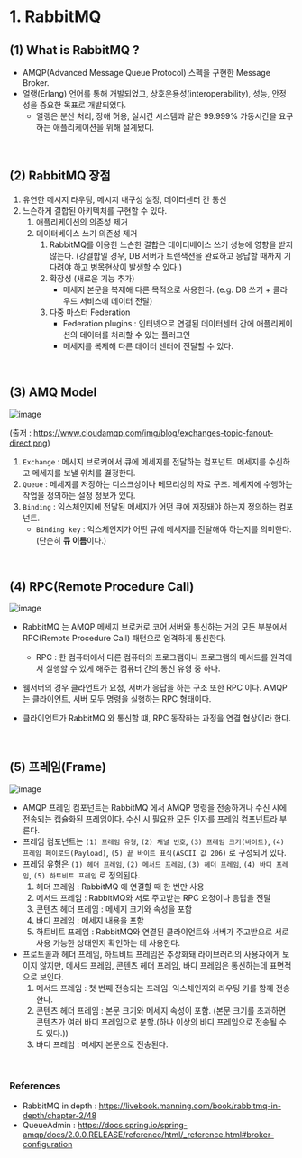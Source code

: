 # 1. RabbitMQ

## (1) What is RabbitMQ ?

- AMQP(Advanced Message Queue Protocol) 스펙을 구현한 Message Broker.
- 얼랭(Erlang) 언어를 통해 개발되었고, 상호운용성(interoperability), 성능, 안정성을 중요한 목표로 개발되었다.
  - 얼랭은 분산 처리, 장애 허용, 실시간 시스템과 같은 99.999% 가동시간을 요구하는 애플리케이션을 위해 설계됐다.

<br>

## (2) RabbitMQ 장점

1. 유연한 메시지 라우팅, 메시지 내구성 설정, 데이터센터 간 통신
2. 느슨하게 결합된 아키텍처를 구현할 수 있다.
   1. 애플리케이션의 의존성 제거 
   2. 데이터베이스 쓰기 의존성 제거
      1. RabbitMQ를 이용한 느슨한 결합은 데이터베이스 쓰기 성능에 영향을 받지 않는다. 
          (강결합일 경우, DB 서버가 트랜잭션을 완료하고 응답할 때까지 기다려야 하고 병목현상이 발생할 수 있다.)
      2. 확장성 (새로운 기능 추가)
         - 메세지 본문을 복제해 다른 목적으로 사용한다. (e.g. DB 쓰기 + 클라우드 서비스에 데이터 전달)
      3. 다중 마스터 Federation
         - Federation plugins : 인터넷으로 연결된 데이터센터 간에 애플리케이션의 데이터를 처리할 수 있는 플러그인 
         - 메세지를 복제해 다른 데이터 센터에 전달할 수 있다.
    

<br>

## (3) AMQ Model

![image](https://user-images.githubusercontent.com/48561660/196949454-8f0f06b1-2251-4fac-b6e8-cc7745ebef9a.png)

(출저 : https://www.cloudamqp.com/img/blog/exchanges-topic-fanout-direct.png)


1. `Exchange` : 메시지 브로커에서 큐에 메세지를 전달하는 컴포넌트. 메세지를 수신하고 메세지를 보낼 위치를 결정한다.
2. `Queue` : 메세지를 저장하는 디스크상이나 메모리상의 자료 구조. 메세지에 수행하는 작업을 정의하는 설정 정보가 있다.
3. `Binding` : 익스체인지에 전달된 메세지가 어떤 큐에 저장돼야 하는지 정의하는 컴포넌트.
   - `Binding key` :  익스체인지가 어떤 큐에 메세지를 전달해야 하는지를 의미한다. (단순히 **큐 이름**이다.)

<br>

## (4) RPC(Remote Procedure Call)

![image](https://user-images.githubusercontent.com/48561660/196976116-77ed2c8a-0ac0-4e32-84a5-fc913260853b.png)

- RabbitMQ 는 AMQP 메세지 브로커로 코어 서버와 통신하는 거의 모든 부분에서 RPC(Remote Procedure Call) 패턴으로 엄격하게 통신한다.
  - RPC : 한 컴퓨터에서 다른 컴퓨터의 프로그램이나 프로그램의 메서드를 원격에서 실행할 수 있게 해주는 컴퓨터 간의 통신 유형 중 하나.
- 웸서버의 경우 클라언트가 요청, 서버가 응답을 하는 구조 또한 RPC 이다. AMQP 는 클라이언트, 서버 모두 명령을 실행하는 RPC 형태이다.

- 클라이언트가 RabbitMQ 와 통신할 떄, RPC 동작하는 과정을 연결 협상이라 한다.

<br>

## (5) 프레임(Frame)

![image](https://user-images.githubusercontent.com/48561660/196981683-d840929b-02fe-464f-b398-bdc5439d5114.png)

- AMQP 프레임 컴포넌트는 RabbitMQ 에서 AMQP 명령을 전송하거나 수신 시에 전송되는 캡슐화된 프레임이다. 수신 시 필요한 모든 인자를 프레임 컴포넌트라 부른다.
- 프레임 컴포넌트는 `(1) 프레임 유형`, `(2) 채널 번호`, `(3) 프레임 크기(바이트)`, `(4) 프레임 페이로드(Payload)`, `(5) 끝 바이트 표식(ASCII 값 206)` 로 구성되어 있다.
- 프레임 유형은 `(1) 헤더 프레임`, `(2) 메서드 프레임`, `(3) 헤더 프레임`, `(4) 바디 프레임`, `(5) 하트비트 프레임` 로 정의된다.
  1. 헤더 프레임 : RabbitMQ 에 연결할 때 한 번만 사용
  2. 메서드 프레임 : RabbitMQ와 서로 주고받는 RPC 요청이나 응답을 전달
  3. 콘텐츠 헤더 프레임 : 메세지 크기와 속성을 포함
  4. 바디 프레임 : 메세지 내용을 포함
  5. 하트비트 프레임 : RabbitMQ와 연결된 클라이언트와 서버가 주고받으로 서로 사용 가능한 상태인지 확인하는 데 사용한다.
- 프로토콜과 헤더 프레임, 하트비트 프레임은 추상화돼 라이브러리의 사용자에게 보이지 않지만,
  메서드 프레임, 콘텐츠 헤더 프레임, 바디 프레임은 통신하는데 표면적으로 보인다.
  1. 메서드 프레임 : 첫 번째 전송되는 프레임. 익스체인지와 라우팅 키를 함꼐 전송한다.
  2. 콘텐츠 헤더 프레임 : 본문 크기와 메세지 속성이 포함. (본문 크기를 초과하면 콘텐츠가 여러 바디 프레임으로 분할.(하나 이상의 바디 프레임으로 전송될 수도 있다.))
  3. 바디 프레임 : 메세지 본문으로 전송된다.

<br>

### References

- RabbitMQ in depth : https://livebook.manning.com/book/rabbitmq-in-depth/chapter-2/48
- QueueAdmin : https://docs.spring.io/spring-amqp/docs/2.0.0.RELEASE/reference/html/_reference.html#broker-configuration
